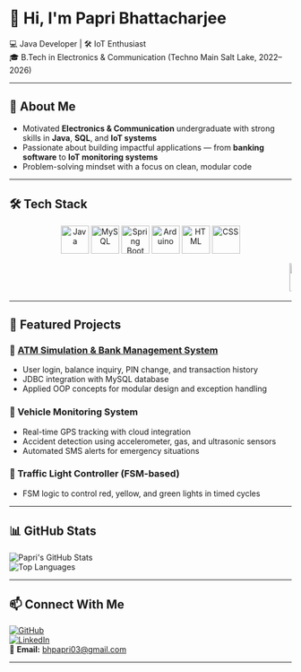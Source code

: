 # 👋 Hi, I'm Papri Bhattacharjee  

💻 Java Developer | 🛠 IoT Enthusiast  
🎓 B.Tech in Electronics & Communication (Techno Main Salt Lake, 2022–2026)  

---

## 🚀 About Me
- Motivated **Electronics & Communication** undergraduate with strong skills in **Java**, **SQL**, and **IoT systems**  
- Passionate about building impactful applications — from **banking software** to **IoT monitoring systems**  
- Problem-solving mindset with a focus on clean, modular code  

---

## 🛠 Tech Stack

<p align="center">
  <img src="https://cdn.jsdelivr.net/gh/devicons/devicon/icons/java/java-original.svg" width="50" title="Java"/>
  <img src="https://cdn.jsdelivr.net/gh/devicons/devicon/icons/mysql/mysql-original.svg" width="50" title="MySQL"/>
  <img src="https://cdn.jsdelivr.net/gh/devicons/devicon/icons/spring/spring-original.svg" width="50" title="Spring Boot"/>
  <img src="https://cdn.jsdelivr.net/gh/devicons/devicon/icons/arduino/arduino-original.svg" width="50" title="Arduino"/>
  <img src="https://cdn.jsdelivr.net/gh/devicons/devicon/icons/html5/html5-original.svg" width="50" title="HTML"/>
  <img src="https://cdn.jsdelivr.net/gh/devicons/devicon/icons/css3/css3-original.svg" width="50" title="CSS"/>
</p>

<marquee behavior="scroll" direction="left" scrollamount="6">
  <img src="https://cdn.jsdelivr.net/gh/devicons/devicon/icons/java/java-original.svg" width="50" title="Java"/>
  <img src="https://cdn.jsdelivr.net/gh/devicons/devicon/icons/mysql/mysql-original.svg" width="50" title="MySQL"/>
  <img src="https://cdn.jsdelivr.net/gh/devicons/devicon/icons/spring/spring-original.svg" width="50" title="Spring Boot"/>
  <img src="https://cdn.jsdelivr.net/gh/devicons/devicon/icons/arduino/arduino-original.svg" width="50" title="Arduino"/>
  <img src="https://cdn.jsdelivr.net/gh/devicons/devicon/icons/html5/html5-original.svg" width="50" title="HTML"/>
  <img src="https://cdn.jsdelivr.net/gh/devicons/devicon/icons/css3/css3-original.svg" width="50" title="CSS"/>
</marquee>

---

## 📌 Featured Projects

### 🏦 [ATM Simulation & Bank Management System](https://github.com/papri221003/Bank-Management-System)
- User login, balance inquiry, PIN change, and transaction history  
- JDBC integration with MySQL database  
- Applied OOP concepts for modular design and exception handling  

### 🚗 Vehicle Monitoring System
- Real-time GPS tracking with cloud integration  
- Accident detection using accelerometer, gas, and ultrasonic sensors  
- Automated SMS alerts for emergency situations  

### 🚦 Traffic Light Controller (FSM-based)
- FSM logic to control red, yellow, and green lights in timed cycles  

---

## 📊 GitHub Stats
![Papri's GitHub Stats](https://github-readme-stats.vercel.app/api?username=papri221003&show_icons=true&theme=radical)  
![Top Languages](https://github-readme-stats.vercel.app/api/top-langs/?username=papri221003&layout=compact&theme=radical)  

---

## 📫 Connect With Me
[![GitHub](https://img.shields.io/badge/GitHub-181717?logo=github&logoColor=white)](https://github.com/papri221003)  
[![LinkedIn](https://img.shields.io/badge/LinkedIn-0A66C2?logo=linkedin&logoColor=white)](#)  
📧 **Email:** bhpapri03@gmail.com  

---

